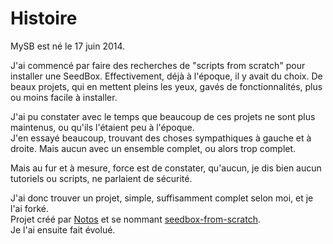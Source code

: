 # Histoire

MySB est né le 17 juin 2014.

J'ai commencé par faire des recherches de "scripts from scratch" pour installer une SeedBox. Effectivement, déjà à l'époque, il y avait du choix. De beaux projets, qui en mettent pleins les yeux, gavés de fonctionnalités, plus ou moins facile à installer.

J'ai pu constater avec le temps que beaucoup de ces projets ne sont plus maintenus, ou qu'ils l'étaient peu à l'époque.  
J'en essayé beaucoup, trouvant des choses sympathiques à gauche et à droite. Mais aucun avec un ensemble complet, ou alors trop complet.

Mais au fur et à mesure, force est de constater, qu'aucun, je dis bien aucun tutoriels ou scripts, ne parlaient de sécurité.

J'ai donc trouver un projet, simple, suffisamment complet selon moi, et je l'ai forké.  
Projet créé par [Notos](https://github.com/notos) et se nommant [seedbox-from-scratch](https://github.com/Notos/seedbox-from-scratch).  
Je l'ai ensuite fait évolué.

